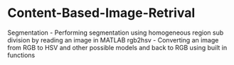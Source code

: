 # Content-Based-Image-Retrival

Segmentation - Performing segmentation using homogeneous region sub division by reading an image in MATLAB
rgb2hsv - Converting an image from RGB to HSV and other possible models and back to RGB using built in functions
